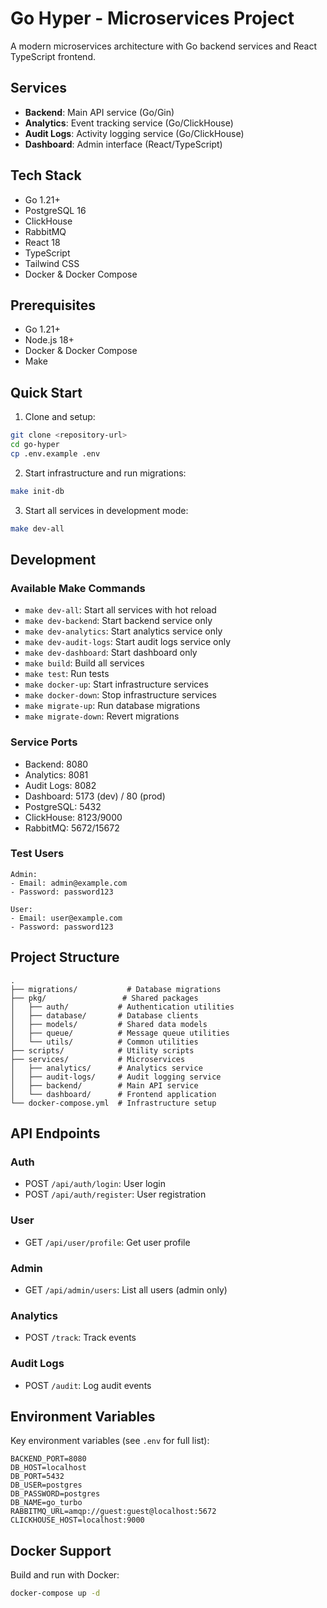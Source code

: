 # Go Hyper - Microservices Project

A modern microservices architecture with Go backend services and React TypeScript frontend.

## Services

- **Backend**: Main API service (Go/Gin)
- **Analytics**: Event tracking service (Go/ClickHouse)
- **Audit Logs**: Activity logging service (Go/ClickHouse)
- **Dashboard**: Admin interface (React/TypeScript)

## Tech Stack

- Go 1.21+
- PostgreSQL 16
- ClickHouse
- RabbitMQ
- React 18
- TypeScript
- Tailwind CSS
- Docker & Docker Compose

## Prerequisites

- Go 1.21+
- Node.js 18+
- Docker & Docker Compose
- Make

## Quick Start

1. Clone and setup:

```bash
git clone <repository-url>
cd go-hyper
cp .env.example .env
```

2. Start infrastructure and run migrations:

```bash
make init-db
```

3. Start all services in development mode:

```bash
make dev-all
```

## Development

### Available Make Commands

- `make dev-all`: Start all services with hot reload
- `make dev-backend`: Start backend service only
- `make dev-analytics`: Start analytics service only
- `make dev-audit-logs`: Start audit logs service only
- `make dev-dashboard`: Start dashboard only
- `make build`: Build all services
- `make test`: Run tests
- `make docker-up`: Start infrastructure services
- `make docker-down`: Stop infrastructure services
- `make migrate-up`: Run database migrations
- `make migrate-down`: Revert migrations

### Service Ports

- Backend: 8080
- Analytics: 8081
- Audit Logs: 8082
- Dashboard: 5173 (dev) / 80 (prod)
- PostgreSQL: 5432
- ClickHouse: 8123/9000
- RabbitMQ: 5672/15672

### Test Users

```
Admin:
- Email: admin@example.com
- Password: password123

User:
- Email: user@example.com
- Password: password123
```

## Project Structure

```
.
├── migrations/           # Database migrations
├── pkg/                 # Shared packages
│   ├── auth/           # Authentication utilities
│   ├── database/       # Database clients
│   ├── models/         # Shared data models
│   ├── queue/          # Message queue utilities
│   └── utils/          # Common utilities
├── scripts/            # Utility scripts
├── services/           # Microservices
│   ├── analytics/      # Analytics service
│   ├── audit-logs/     # Audit logging service
│   ├── backend/        # Main API service
│   └── dashboard/      # Frontend application
└── docker-compose.yml  # Infrastructure setup
```

## API Endpoints

### Auth
- POST `/api/auth/login`: User login
- POST `/api/auth/register`: User registration

### User
- GET `/api/user/profile`: Get user profile

### Admin
- GET `/api/admin/users`: List all users (admin only)

### Analytics
- POST `/track`: Track events

### Audit Logs
- POST `/audit`: Log audit events

## Environment Variables

Key environment variables (see `.env` for full list):
```
BACKEND_PORT=8080
DB_HOST=localhost
DB_PORT=5432
DB_USER=postgres
DB_PASSWORD=postgres
DB_NAME=go_turbo
RABBITMQ_URL=amqp://guest:guest@localhost:5672
CLICKHOUSE_HOST=localhost:9000
```

## Docker Support

Build and run with Docker:

```bash
docker-compose up -d
```
